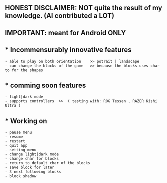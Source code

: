 ## HONEST DISCLAIMER:  NOT quite the result of my knowledge. (AI contributed a LOT)
## IMPORTANT: meant for Android ONLY


## * Incommensurably innovative features
    - able to play on both orientation    >> potrait | landscape
    - can change the blocks of the game   >> because the blocks uses char to for the shapes
    
## * comming soon features
    - light|dark mode
    - supports controllers  >>  ( testing with: ROG Tessen , RAZER Kishi Ultra )

## * Working on
    - pause menu
    - resume
    - restart
    - quit app
    - setting menu
    - change light|dark mode
    - change char for blocks
    - return to default char of the blocks
    - save block for later
    - 3 next following blocks
    - block shadow
